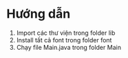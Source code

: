 # Hướng dẫn
1. Import các thư viện trong folder lib
2. Install tất cả font trong folder font
3. Chạy file Main.java trong folder Main
